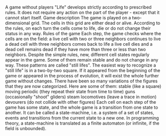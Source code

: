 A game without players
"Life" develops strictly according to prescribed rules. It does not require any action on the part of the player - except that it cannot start itself.
Game description
The game is played on a two-dimensional grid. The cells in this grid are either dead or alive. According to the rules, on each turn the cells come to life, die or do not change their status in any way.
Rules of the game
Each step, the game checks where the cells are on the field:
a live cell with two or three neighbors continues to live
a dead cell with three neighbors comes back to life
a live cell dies and a dead cell remains dead if they have more than three or less than two neighbors.
Despite the simple rules, new, different cell states regularly appear in the game.
Some of them remain stable and do not change in any way. These patterns are called "still lifes". The easiest way to recognize a "still life" is in a two-by-two square. If it appeared from the beginning of the game or appeared in the process of evolution, it will exist the whole further game without changes.
There have been so many variations of the figures that they are now categorized. Here are some of them:
stable (like a square)
moving
periodic (they repeat their state from time to time)
guns (occasionally "shoot" gliders)
steam locomotives (leave a trace in motion)
devourers (do not collide with other figures)
Each cell on each step of the game has some state, and the whole game is a transition from one state to another. It can be called a state-machine, i.e. a system of a set of states, events and transitions from the current state to a new one. In programming theory, a state-machine is translated as a finite automaton (or infinite, if the field is unbounded).
